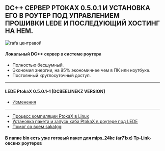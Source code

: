 ## DC++ СЕРВЕР PTOKAX 0.5.0.1 И УСТАНОВКА ЕГО В РОУТЕР ПОД УПРАВЛЕНИЕМ ПРОШИВКИ LEDE И ПОСЛЕДУЮЩИЙ ХОСТИНГ НА НЕМ.

![rafa центравой](http://forumfiles.ru/files/0017/56/e8/70187.png)


#### Локальный DC++ сервер в системе роутера
- Полностью бесшумный.
- Экономия энергии, на 95% экономичнее чем в ПК или ноутбуке. 
- Постоянный круглосуточный доступ. 
-----------------
#### LEDE PtokaX 0.5.0.1-1 [DCBEELINEKZ VERSION]
* [Изменения](http://dcbeelinekz.1bb.ru/viewtopic.php?id=288#p821)
-----------------
* [Процесс компиляции PtokaX в Linux](http://dcbeelinekz.1bb.ru/viewtopic.php?id=191) 
* [Установка пакета и запуск хаба PtokaX в роутере под LEDE](http://dcbeelinekz.1bb.ru/viewtopic.php?id=194) 
* [Помог со всем sakatgg](http://cyber-place.ru/showpost.php?p=37846&postcount=324) 

 
#### В папке bin есть уже готовый пакет для mips_24kc (ar71xx) Tp-Link-овских роутеров
